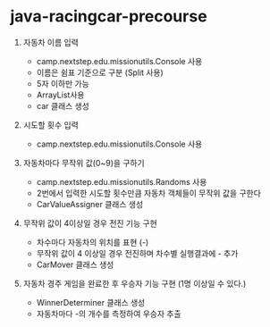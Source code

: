# java-racingcar-precourse

1. 자동차 이름 입력
   - camp.nextstep.edu.missionutils.Console 사용
   - 이름은 쉼표 기준으로 구분 (Split 사용)
   - 5자 이하만 가능 
   - ArrayList사용
   - car 클래스 생성

3. 시도할 횟수 입력
    - camp.nextstep.edu.missionutils.Console 사용
   
4. 자동차마다 무작위 값(0~9)을 구하기  
    - camp.nextstep.edu.missionutils.Randoms 사용
    - 2번에서 입력한 시도할 횟수만큼 자동차 객체들이 무작위 값을 구한다
    - CarValueAssigner 클래스 생성

5. 무작위 값이 4이상일 경우 전진 기능 구현
    - 차수마다 자동차의 위치를 표현 (-)
    - 무작위 값이 4 이상일 경우 전진하며 차수별 실행결과에 - 추가 	
    - CarMover 클래스 생성

6. 자동차 경주 게임을 완료한 후 우승자 기능 구현 (1명 이상일 수 있다.)
    - WinnerDeterminer 클래스 생성
    - 자동차마다 -의 개수를 측정하여 우승자 추출
